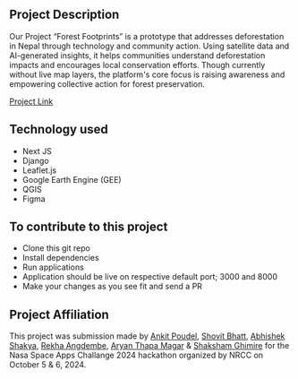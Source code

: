 ## Project Description

Our Project “Forest Footprints” is a prototype that addresses deforestation in Nepal through technology and community action. Using satellite data and AI-generated insights, it helps communities understand deforestation impacts and encourages local conservation efforts. Though currently without live map layers, the platform's core focus is raising awareness and empowering collective action for forest preservation.
  
[Project Link](https://cricket-statsguru.streamlit.app/)

## Technology used

- Next JS
- Django
- Leaflet.js
- Google Earth Engine (GEE)
- QGIS
- Figma 

## To contribute to this project

- Clone this git repo
- Install dependencies
- Run applications
- Application should be live on respective default port; 3000 and 8000
- Make your changes as you see fit and send a PR

## Project Affiliation

This project was submission made by [Ankit Poudel](https://www.linkedin.com/in/ankit-poudel007/), [Shovit Bhatt](#), [Abhishek Shakya](https://www.linkedin.com/in/abhishek-shakya-42528624a/), [Rekha Angdembe](#), [Aryan Thapa Magar](#) & [Shaksham Ghimire](#) for the Nasa Space Apps Challange 2024 hackathon organized by NRCC on October 5 & 6, 2024.





